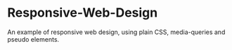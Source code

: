 # Responsive-Web-Design
An example of responsive web design, using plain CSS, media-queries and pseudo elements.
